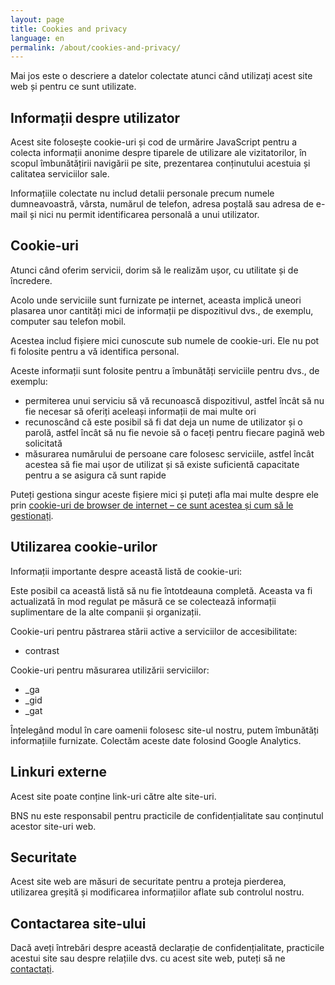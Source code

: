 ```yaml
---
layout: page
title: Cookies and privacy
language: en
permalink: /about/cookies-and-privacy/
---
```


Mai jos este o descriere a datelor colectate atunci când utilizați acest site web și pentru ce sunt utilizate.

## Informații despre utilizator
Acest site folosește cookie-uri și cod de urmărire JavaScript pentru a colecta informații anonime despre tiparele de utilizare ale vizitatorilor, în scopul îmbunătățirii navigării pe site, prezentarea conținutului acestuia și calitatea serviciilor sale.

Informațiile colectate nu includ detalii personale precum numele dumneavoastră, vârsta, numărul de telefon, adresa poștală sau adresa de e-mail și nici nu permit identificarea personală a unui utilizator.

## Cookie-uri
Atunci când oferim servicii, dorim să le realizăm ușor, cu utilitate și de încredere.

Acolo unde serviciile sunt furnizate pe internet, aceasta implică uneori plasarea unor cantități mici de informații pe dispozitivul dvs., de exemplu, computer sau telefon mobil.

Acestea includ fișiere mici cunoscute sub numele de cookie-uri. Ele nu pot fi folosite pentru a vă identifica personal.

Aceste informații sunt folosite pentru a îmbunătăți serviciile pentru dvs., de exemplu:

- permiterea unui serviciu să vă recunoască dispozitivul, astfel încât să nu fie necesar să oferiți aceleași informații de mai multe ori 
- recunoscând că este posibil să fi dat deja un nume de utilizator și o parolă, astfel încât să nu fie nevoie să o faceți pentru fiecare pagină web solicitată
- măsurarea numărului de persoane care folosesc serviciile, astfel încât acestea să fie mai ușor de utilizat și să existe suficientă capacitate pentru a se asigura că sunt rapide

Puteți gestiona singur aceste fișiere mici și puteți afla mai multe despre ele prin [cookie-uri de browser de internet – ce sunt acestea și cum să le gestionați](https://www.aboutcookies.org/).

## Utilizarea cookie-urilor
Informații importante despre această listă de cookie-uri:

Este posibil ca această listă să nu fie întotdeauna completă. Aceasta va fi actualizată în mod regulat pe măsură ce se colectează informații suplimentare de la alte companii și organizații.

Cookie-uri pentru păstrarea stării active a serviciilor de accesibilitate:

- contrast

Cookie-uri pentru măsurarea utilizării serviciilor:

- _ga
- _gid
- _gat

Înțelegând modul în care oamenii folosesc site-ul nostru, putem îmbunătăți informațiile furnizate. Colectăm aceste date folosind Google Analytics.

## Linkuri externe
Acest site poate conține link-uri către alte site-uri.

BNS nu este responsabil pentru practicile de confidențialitate sau conținutul acestor site-uri web.

## Securitate
Acest site web are măsuri de securitate pentru a proteja pierderea, utilizarea greșită și modificarea informațiilor aflate sub controlul nostru.

## Contactarea site-ului
Dacă aveți întrebări despre această declarație de confidențialitate, practicile acestui site sau despre relațiile dvs. cu acest site web, puteți să ne [contactați](mailto:{{site.email_contacts.functional}}).